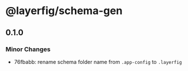 # @layerfig/schema-gen

## 0.1.0

### Minor Changes

- 76fbabb: rename schema folder name from `.app-config` to `.layerfig`
